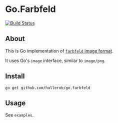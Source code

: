 Go.Farbfeld
=============

[![Build Status](https://travis-ci.org/hullerob/go.farbfeld.svg?branch=master)](https://travis-ci.org/hullerob/go.farbfeld)

About
-----

This is Go implementation of [`farbfeld` image format](http://git.2f30.org/farbfeld/).

It uses Go's `image` interface, similar to `image/png`.


Install
-------

    go get github.com/hullerob/go.farbfeld

Usage
-----

See `examples`.
